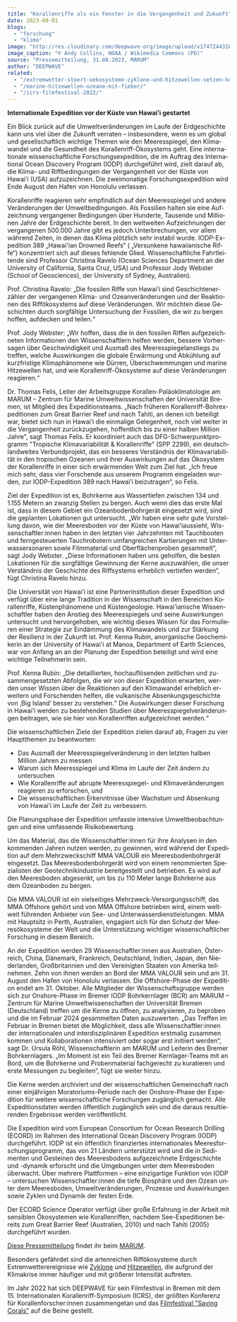 ```yaml
---
title: "Ko­ral­len­rif­fe als ein Fens­ter in die Ver­gan­gen­heit und Zu­kunft"
date: 2023-09-01
blogs: 
  - "forschung"
  - "klima"
image: "http://res.cloudinary.com/deepwave-org/image/upload/v1747244310/deepwave.org/Acropora_coral_ffs.jpg"
image_caption: "© Andy Collins, NOAA / Wikimedia Commons (PD)"
source: "Pressemitteilung, 31.08.2023, MARUM"
author: "DEEPWAVE"
related: 
  - "/extremwetter-stoert-oekosysteme-zyklone-und-hitzewellen-setzen-korallen-zu/"
  - "/marine-hitzewellen-ozeane-mit-fieber/"
  - "/icrs-filmfestival-2022/"
---
```


**In­ter­na­tio­na­le Ex­pe­di­ti­on vor der Küs­te von Ha­wai’i ge­star­tet**

Ein Blick zu­rück auf die Um­welt­ver­än­de­run­gen im Lau­fe der Erd­ge­schich­te kann uns viel über die Zu­kunft ver­ra­ten – ins­be­son­de­re, wenn es um glo­bal und ge­sell­schaft­lich wich­ti­ge The­men wie den Mee­res­spie­gel, den Kli­ma­wan­del und die Ge­sund­heit des Ko­ral­len­riff-Öko­sys­tems geht. Eine in­ter­na­tio­na­le wis­sen­schaft­li­che For­schungs­ex­pe­di­ti­on, die im Auf­trag des In­ter­na­tio­nal Oce­an Dis­co­very Pro­gram (IODP) durch­ge­führt wird, zielt dar­auf ab, die Kli­ma- und Riff­be­din­gun­gen der Ver­gan­gen­heit vor der Küs­te von Hawai’i (USA) auf­zu­zeich­nen. Die zwei­mo­na­ti­ge For­schungs­ex­pe­di­ti­on wird Ende Au­gust den Ha­fen von Ho­no­lu­lu ver­las­sen.

Ko­ral­len­rif­fe re­agie­ren sehr emp­find­lich auf den Mee­res­spie­gel und an­de­re Ver­än­de­run­gen der Um­welt­be­din­gun­gen. Als Fos­si­li­en hal­ten sie eine Auf­zeich­nung ver­gan­ge­ner Be­din­gun­gen über Hun­der­te, Tau­sen­de und Mil­lio­nen Jah­re der Erd­ge­schich­te be­reit. In den welt­wei­ten Auf­zeich­nun­gen der ver­gan­ge­nen 500.000 Jah­re gibt es je­doch Un­ter­bre­chun­gen, vor al­lem wäh­rend Zei­ten, in de­nen das Kli­ma plötz­lich sehr in­sta­bil wur­de. IODP-Ex­pe­di­ti­on 389 „Ha­wai'i­an Drow­ned Reefs“ ( „Ver­sun­ke­ne ha­waii­ani­sche Rif­fe“) kon­zen­triert sich auf die­ses feh­len­de Glied. Wis­sen­schaft­li­che Fahrt­lei­ten­de sind Pro­fes­sor Chris­ti­na Ra­ve­lo (Oce­an Sci­en­ces De­part­ment an der Uni­ver­si­ty of Ca­li­for­nia, San­ta Cruz, USA) und Pro­fes­sor Jody Webs­ter (School of Geo­sci­en­ces), der Uni­ver­si­ty of Syd­ney, Aus­tra­li­en).

Prof. Chris­ti­na Ra­ve­lo: „Die fos­si­len Rif­fe von Hawai’i sind Ge­schich­ten­er­zäh­ler der ver­gan­ge­nen Kli­ma- und Oze­an­ver­än­de­run­gen und der Re­ak­tio­nen des Riff­öko­sys­tems auf die­se Ver­än­de­run­gen. Wir möch­ten die­se Ge­schich­ten durch sorg­fäl­ti­ge Un­ter­su­chung der Fos­si­li­en, die wir zu ber­gen hof­fen, auf­de­cken und tei­len.“

Prof. Jody Webs­ter: „Wir hof­fen, dass die in den fos­si­len Rif­fen auf­ge­zeich­ne­ten In­for­ma­tio­nen den Wis­sen­schaft­lern hel­fen wer­den, bes­se­re Vor­her­sa­gen über Ge­schwin­dig­keit und Aus­maß des Mee­res­spie­gel­an­stiegs zu tref­fen, wel­che Aus­wir­kun­gen die glo­ba­le Er­wär­mung und Ab­küh­lung auf kurz­fris­ti­ge Kli­ma­phä­no­me­ne wie Dür­ren, Über­schwem­mun­gen und ma­ri­ne Hit­ze­wel­len hat, und wie Ko­ral­len­riff-Öko­sys­te­me auf die­se Ver­än­de­run­gen re­agie­ren.“

Dr. Tho­mas Fe­lis, Lei­ter der Ar­beits­grup­pe Ko­ral­len-Pa­läo­kli­ma­to­lo­gie am MARUM – Zen­trum für Ma­ri­ne Um­welt­wis­sen­schaf­ten der Uni­ver­si­tät Bre­men, ist Mit­glied des Ex­pe­di­ti­ons­teams. „Nach frü­he­ren Ko­ral­len­riff-Bohr­ex­pe­di­tio­nen zum Gre­at Bar­ri­er Reef und nach Ta­hi­ti, an de­nen ich be­tei­ligt war, bie­tet sich nun in Hawai’i die ein­ma­li­ge Ge­le­gen­heit, noch viel wei­ter in die Ver­gan­gen­heit zu­rück­zu­ge­hen, hof­fent­lich bis zu ei­ner hal­ben Mil­li­on Jah­re", sagt Tho­mas Fe­lis. Er ko­or­di­niert auch das DFG-Schwer­punkt­pro­gramm "Tro­pi­sche Kli­ma­va­ria­bi­li­tät & Ko­ral­len­rif­fe" (SPP 2299), ein deutsch­land­wei­tes Ver­bund­pro­jekt, das ein bes­se­res Ver­ständ­nis der Kli­ma­va­ria­bi­li­tät in den tro­pi­schen Ozea­nen und ih­rer Aus­wir­kun­gen auf das Öko­sys­tem der Ko­ral­len­rif­fe in ei­ner sich er­wär­men­den Welt zum Ziel hat. „Ich freue mich sehr, dass vier For­schen­de aus un­se­rem Pro­gramm ein­ge­la­den wur­den, zur IODP-Ex­pe­di­ti­on 389 nach Hawai’i bei­zu­tra­gen“, so Fe­lis.

Ziel der Ex­pe­di­ti­on ist es, Bohr­ker­ne aus Was­ser­tie­fen zwi­schen 134 und 1.155 Me­tern an zwan­zig Stel­len zu ber­gen. Auch wenn dies das ers­te Mal ist, dass in die­sem Ge­biet ein Oze­an­bo­den­bohr­ge­rät ein­ge­setzt wird, sind die ge­plan­ten Lo­ka­tio­nen gut un­ter­sucht. „Wir ha­ben eine sehr gute Vor­stel­lung da­von, wie der Mee­res­bo­den vor der Küs­te von Hawai’iaus­sieht, Wis­sen­schaft­ler:in­nen ha­ben in den letz­ten vier Jahr­zehn­ten mit Tauch­boo­ten und fern­ge­steu­er­ten Tauch­ro­bo­tern um­fang­rei­chen Kar­tie­run­gen mit Un­ter­was­ser­so­na­ren so­wie Film­ma­te­ri­al und Ober­flä­chen­pro­ben ge­sam­melt“, sagt Jody Webs­ter. „Die­se In­for­ma­tio­nen ha­ben uns ge­hol­fen, die bes­ten Lo­ka­tio­nen für die sorg­fäl­ti­ge Ge­win­nung der Ker­ne aus­zu­wäh­len, die un­ser Ver­ständ­nis der Ge­schich­te des Riff­sys­tems er­heb­lich ver­tie­fen wer­den“, fügt Chris­ti­na Ra­ve­lo hin­zu.

Die Uni­ver­si­tät von Hawai’i ist eine Part­ner­in­sti­tu­ti­on die­ser Ex­pe­di­ti­on und ver­fügt über eine lan­ge Tra­di­ti­on in der Wis­sen­schaft in den Be­rei­chen Ko­ral­len­rif­fe, Küs­ten­phä­no­me­ne und Küs­ten­geo­lo­gie. Ha­wai’ia­ni­sche Wis­sen­schaft­ler ha­ben den An­stieg des Mee­res­spie­gels und sei­ne Aus­wir­kun­gen un­ter­sucht und her­vor­ge­ho­ben, wie wich­tig die­ses Wis­sen für das For­mu­lie­ren ei­ner Stra­te­gie zur Ein­däm­mung des Kli­ma­wan­dels und zur Stär­kung der Resi­li­enz in der Zu­kunft ist. Prof. Ken­na Ru­bin, an­or­ga­ni­sche Geo­che­mi­ke­rin an der Uni­ver­si­ty of Ha­wai'i at Ma­noa, De­part­ment of Earth Sci­en­ces, war von An­fang an an der Pla­nung der Ex­pe­di­ti­on be­tei­ligt und wird eine wich­ti­ge Teil­neh­me­rin sein.

Prof. Ken­na Ru­bin: „Die de­tail­lier­ten, hoch­auf­lö­sen­den zeit­li­chen und zu­sam­men­ge­setz­ten Ab­fol­gen, die wir von die­ser Ex­pe­di­ti­on er­war­ten, wer­den un­ser Wis­sen über die Re­ak­tio­nen auf den Kli­ma­wan­del er­heb­lich er­wei­tern und For­schen­den hel­fen, die vul­ka­ni­sche Ab­sen­kungs­ge­schich­te von ‚Big Is­land‘ bes­ser zu ver­ste­hen.“ Die Aus­wir­kun­gen die­ser For­schung in Hawai’i wer­den zu be­ste­hen­den Stu­di­en über Mee­res­spie­gel­ver­än­de­run­gen bei­tra­gen, wie sie hier von Ko­ral­len­rif­fen auf­ge­zeich­net wer­den.“

Die wis­sen­schaft­li­chen Zie­le der Ex­pe­di­ti­on zie­len dar­auf ab, Fra­gen zu vier Haupt­the­men zu be­ant­wor­ten:

- Das Ausmaß der Meeresspiegelveränderung in den letzten halben Million Jahren zu messen
- Warum sich Meeresspiegel und Klima im Laufe der Zeit ändern zu untersuchen
- Wie Korallenriffe auf abrupte Meeresspiegel- und Klimaveränderungen reagieren zu erforschen, und
- Die wissenschaftlichen Erkenntnisse über Wachstum und Absenkung von Hawai’i im Laufe der Zeit zu verbessern.

Die Pla­nungs­pha­se der Ex­pe­di­ti­on um­fass­te in­ten­si­ve Um­welt­be­ob­ach­tun­gen und eine um­fas­sen­de Ri­si­ko­be­wer­tung.

Um das Ma­te­ri­al, das die Wis­sen­schaft­ler:in­nen für ihre Ana­ly­sen in den kom­men­den Jah­ren nut­zen wer­den, zu ge­win­nen, wird wäh­rend der Ex­pe­di­ti­on auf dem Mehr­zweck­schiff MMA VA­LOUR ein Mee­res­bo­den­bohr­ge­rät ein­ge­setzt. Das Mee­res­bo­den­bohr­ge­rät wird von ei­nem re­nom­mier­ten Spe­zia­lis­ten der Geo­tech­nik­in­dus­trie be­reit­ge­stellt und be­trie­ben. Es wird auf den Mee­res­bo­den ab­ge­senkt, um bis zu 110 Me­ter lan­ge Bohr­ker­ne aus dem Oze­an­bo­den zu ber­gen.

Die MMA VA­LOUR ist ein viel­sei­ti­ges Mehr­zweck-Ver­sor­gungs­schiff, das MMA Off­shore ge­hört und von MMA Off­shore be­trie­ben wird, ei­nem welt­weit füh­ren­den An­bie­ter von See- und Un­ter­was­ser­dienst­leis­tun­gen. MMA mit Haupt­sitz in Perth, Aus­tra­li­en, en­ga­giert sich für den Schutz der Mee­resöko­sys­te­me der Welt und die Un­ter­stüt­zung wich­ti­ger wis­sen­schaft­li­cher For­schung in die­sem Be­reich.

An der Ex­pe­di­ti­on wer­den 29 Wis­sen­schaft­ler:in­nen aus Aus­tra­li­en, Öster­reich, Chi­na, Dä­ne­mark, Frank­reich, Deutsch­land, In­di­en, Ja­pan, den Nie­der­lan­den, Groß­bri­tan­ni­en und den Ver­ei­nig­ten Staa­ten von Ame­ri­ka teil­neh­men. Zehn von ih­nen wer­den an Bord der MMA VA­LOUR sein und am 31. Au­gust den Ha­fen von Ho­no­lu­lu ver­las­sen. Die Off­shore-Pha­se der Ex­pe­di­ti­on en­det am 31. Ok­to­ber. Alle Mit­glie­der der Wis­sen­schafts­grup­pe wer­den sich zur Ons­hore-Pha­se im Bre­mer IODP Bohr­kern­la­ger (BCR) am MARUM – Zen­trum für Ma­ri­ne Um­welt­wis­sen­schaf­ten der Uni­ver­si­tät Bre­men (Deutsch­land) tref­fen um die Ker­ne zu öff­nen, zu ana­ly­sie­ren, zu be­pro­ben und die im Fe­bru­ar 2024 ge­sam­mel­ten Da­ten aus­zu­wer­ten. „Das Tref­fen im Fe­bru­ar in Bre­men bie­tet die Mög­lich­keit, dass alle Wis­sen­schaft­ler:in­nen der in­ter­na­tio­na­len und in­ter­dis­zi­pli­nä­ren Ex­pe­di­ti­on erst­ma­lig zu­sam­men kom­men und Kol­la­bo­ra­tio­nen in­ten­si­viert oder so­gar erst in­iti­iert wer­den“, sagt Dr. Ur­su­la Röhl, Wis­sen­schaft­le­rin am MARUM und Lei­te­rin des Bre­mer Bohr­kern­la­gers. „Im Mo­ment ist ein Teil des Bre­mer Kern­la­ger-Teams mit an Bord, um die Bohr­ker­ne und Pro­ben­ma­te­ri­al fach­ge­recht zu ku­ra­tie­ren und ers­te Mes­sun­gen zu be­glei­ten“, fügt sie wei­ter hin­zu.

Die Ker­ne wer­den ar­chi­viert und der wis­sen­schaft­li­chen Ge­mein­schaft nach ei­ner ein­jäh­ri­gen Mo­ra­to­ri­ums-Pe­ri­ode nach der Ons­hore-Pha­se der Ex­pe­di­ti­on für wei­te­re wis­sen­schaft­li­che For­schun­gen zu­gäng­lich ge­macht. Alle Ex­pe­di­ti­ons­da­ten wer­den öf­fent­lich zu­gäng­lich sein und die dar­aus re­sul­tie­ren­den Er­geb­nis­se wer­den ver­öf­fent­licht.

Die Ex­pe­di­ti­on wird vom Eu­ro­pean Con­sor­ti­um for Oce­an Re­se­arch Dril­ling (ECORD) im Rah­men des In­ter­na­tio­nal Oce­an Dis­co­very Pro­gram (IODP) durch­ge­führt. IODP ist ein öf­fent­lich fi­nan­zier­tes in­ter­na­tio­na­les Mee­res­for­schungs­pro­gramm, das von 21 Län­dern un­ter­stützt wird und die in Se­di­men­ten und Ge­stei­nen des Mee­res­bo­dens auf­ge­zeich­ne­te Erd­ge­schich­te und -dy­na­mik er­forscht und die Um­ge­bun­gen un­ter dem Mee­res­bo­den über­wacht. Über meh­re­re Platt­for­men – eine ein­zig­ar­ti­ge Funk­ti­on von IODP – un­ter­su­chen Wis­sen­schaft­ler:in­nen die tie­fe Bio­sphä­re und den Oze­an un­ter dem Mee­res­bo­den, Um­welt­ver­än­de­run­gen, Pro­zes­se und Aus­wir­kun­gen so­wie Zy­klen und Dy­na­mik der fes­ten Erde.

Der ECORD Sci­ence Ope­ra­tor ver­fügt über gro­ße Er­fah­rung in der Ar­beit mit sen­si­blen Öko­sys­te­men wie Ko­ral­len­rif­fen, nach­dem See-Ex­pe­di­tio­nen be­reits zum Gre­at Bar­ri­er Reef (Aus­tra­li­en, 2010) und nach Ta­hi­ti (2005) durch­ge­führt wur­den.

[Diese Pressemitteilung](https://www.marum.de/Entdecken/IODPexp389.html) findet ihr beim [MARUM](https://www.marum.de/index.html).

Besonders gefährdet sind die artenreichen Riffökosysteme durch Extremwetterereignisse wie [Zyklone](https://www.deepwave.org/extremwetter-stoert-oekosysteme-zyklone-und-hitzewellen-setzen-korallen-zu/) und [Hitzewellen](https://www.deepwave.org/marine-hitzewellen-ozeane-mit-fieber/), die aufgrund der Klimakrise immer häufiger und mit größerer Intensität auftreten.

Im Jahr 2022 hat sich DEEPWAVE für sein Filmfestival in Bremen mit dem 15. Internationalen Korallenriff-Symposium (ICRS), der größten Konferenz für Korallenforscher:innen zusammengetan und das [Filmfestival "Saving Corals"](https://www.deepwave.org/icrs-filmfestival-2022/) auf die Beine gestellt.
